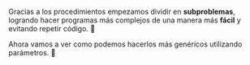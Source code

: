 Gracias a los procedimientos empezamos dividir en **subproblemas**, logrando hacer programas más complejos de una manera más **fácil** y evitando repetir código. :raised_hands:

Ahora vamos a ver como podemos hacerlos más genéricos utilizando parámetros. :muscle: